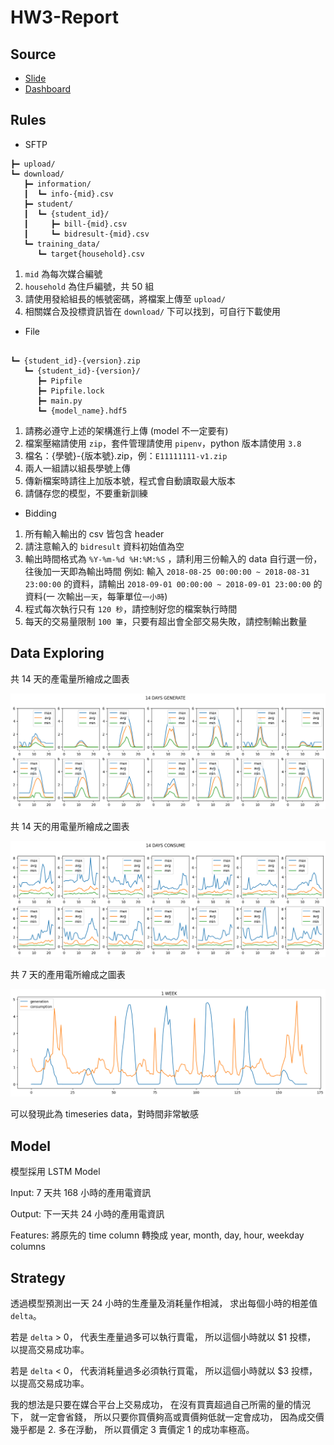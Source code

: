 # HW3-Report

## Source

- [Slide](https://docs.google.com/presentation/d/1JW27_5HXYZhqWmgvDhtXBaFTOfksO_dS/edit#slide=id.p1)
- [Dashboard](https://docs.google.com/spreadsheets/d/1cjhQewnXT2IbmYkGXRYNC5PlGRafcbVprCjgSFyDAaU/edit?pli=1#gid=0)

## Rules

- SFTP

```linux
┣━ upload/
┗━ download/
   ┣━ information/
   ┃  ┗━ info-{mid}.csv
   ┣━ student/
   ┃  ┗━ {student_id}/
   ┃     ┣━ bill-{mid}.csv
   ┃     ┗━ bidresult-{mid}.csv
   ┗━ training_data/
      ┗━ target{household}.csv

```

1. `mid` 為每次媒合編號
2. `household` 為住戶編號，共 50 組
3. 請使用發給組長的帳號密碼，將檔案上傳至 `upload/`
4. 相關媒合及投標資訊皆在 `download/` 下可以找到，可自行下載使用

- File

```linux

┗━ {student_id}-{version}.zip
   ┗━ {student_id}-{version}/
      ┣━ Pipfile
      ┣━ Pipfile.lock
      ┣━ main.py
      ┗━ {model_name}.hdf5

```

1. 請務必遵守上述的架構進行上傳 (model 不一定要有)
2. 檔案壓縮請使用 `zip`，套件管理請使用 `pipenv`，python 版本請使用 `3.8`
3. 檔名：{學號}-{版本號}.zip，例：`E11111111-v1.zip`
4. 兩人一組請以組長學號上傳
5. 傳新檔案時請往上加版本號，程式會自動讀取最大版本
6. 請儲存您的模型，不要重新訓練

- Bidding

1. 所有輸入輸出的 csv 皆包含 header
2. 請注意輸入的 `bidresult` 資料初始值為空
3. 輸出時間格式為 `%Y-%m-%d %H:%M:%S` ，請利用三份輸入的 data 自行選一份，往後加一天即為輸出時間
   例如: 輸入 `2018-08-25 00:00:00 ~ 2018-08-31 23:00:00` 的資料，請輸出 `2018-09-01 00:00:00 ~ 2018-09-01 23:00:00` 的資料(一
   次輸出`一天`，每筆單位`一小時`)
4. 程式每次執行只有 `120 秒`，請控制好您的檔案執行時間
5. 每天的交易量限制 `100 筆`，只要有超出會全部交易失敗，請控制輸出數量

## Data Exploring

共 14 天的產電量所繪成之圖表

![14d_g](images/14d_g.png)

共 14 天的用電量所繪成之圖表

![14d_c](images/14d_c.png)

共 7 天的產用電所繪成之圖表

![1w_g_c](images/1w_g_c.png)

可以發現此為 timeseries data，對時間非常敏感

## Model

模型採用 LSTM Model

Input: 7 天共 168 小時的產用電資訊

Output: 下一天共 24 小時的產用電資訊

Features: 將原先的 time column 轉換成 year, month, day, hour, weekday columns

## Strategy

透過模型預測出一天 24 小時的生產量及消耗量作相減，
求出每個小時的相差值 `delta`。

若是 `delta` > 0，
代表生產量過多可以執行賣電，
所以這個小時就以 $1 投標，
以提高交易成功率。

若是 `delta` < 0，
代表消耗量過多必須執行買電，
所以這個小時就以 $3 投標，
以提高交易成功率。

我的想法是只要在媒合平台上交易成功，
在沒有買賣超過自己所需的量的情況下，
就一定會省錢，
所以只要你買價夠高或賣價夠低就一定會成功，
因為成交價幾乎都是 2. 多在浮動，
所以買價定 3 賣價定 1 的成功率極高。
